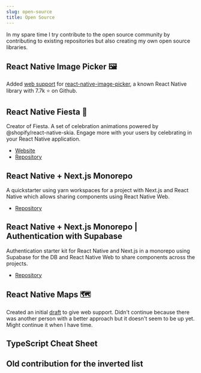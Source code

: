 ```yaml
---
slug: open-source
title: Open Source
---
```


In my spare time I try contribute to the open source community by contributing to existing repositories but also creating my own open source libraries.

## React Native Image Picker 🖼️

Added [web support](https://github.com/react-native-image-picker/react-native-image-picker/pull/2014) for [react-native-image-picker](https://github.com/react-native-image-picker/react-native-image-picker), a known React Native library with 7.7k ⭐ on Github.

## React Native Fiesta 🎉

Creator of Fiesta. A set of celebration animations powered by @shopify/react-native-skia. Engage more with your users by celebrating in your React Native application.

- [Website](https://mateoguzmana.github.io/react-native-fiesta/)
- [Repository](https://github.com/mateoguzmana/react-native-fiesta)

## React Native + Next.js Monorepo

A quickstarter using yarn workspaces for a project with Next.js and React Native which allows sharing components using React Native Web.

- [Repository](https://github.com/mateoguzmana/react-native-next-monorepo)

## React Native + Next.js Monorepo | Authentication with Supabase

Authentication starter kit for React Native and Next.js in a monorepo using Supabase for the DB and React Native Web to share components across the projects.

- [Repository](https://github.com/mateoguzmana/react-native-next-supabase-auth-monorepo)

## React Native Maps 🗺️

Created an initial [draft](https://github.com/mateoguzmana/react-native-maps/tree/feature/initial-web-support) to give web support. Didn't continue because there was another person with a better approach but it doesn't seem to be up yet. Might continue it when I have time.

## TypeScript Cheat Sheet

## Old contribution for the inverted list
